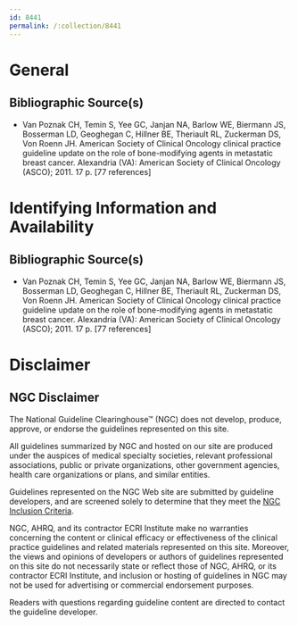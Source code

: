 ```yaml
---
id: 8441
permalink: /:collection/8441
---
```


# General

## Bibliographic Source(s)

- Van Poznak CH, Temin S, Yee GC, Janjan NA, Barlow WE, Biermann JS, Bosserman LD, Geoghegan C, Hillner BE, Theriault RL, Zuckerman DS, Von Roenn JH. American Society of Clinical Oncology clinical practice guideline update on the role of bone-modifying agents in metastatic breast cancer. Alexandria (VA): American Society of Clinical Oncology (ASCO); 2011. 17 p. [77 references]

# Identifying Information and Availability

## Bibliographic Source(s)

- Van Poznak CH, Temin S, Yee GC, Janjan NA, Barlow WE, Biermann JS, Bosserman LD, Geoghegan C, Hillner BE, Theriault RL, Zuckerman DS, Von Roenn JH. American Society of Clinical Oncology clinical practice guideline update on the role of bone-modifying agents in metastatic breast cancer. Alexandria (VA): American Society of Clinical Oncology (ASCO); 2011. 17 p. [77 references]

# Disclaimer

## NGC Disclaimer

The National Guideline Clearinghouse™ (NGC) does not develop, produce, approve, or endorse the guidelines represented on this site.

All guidelines summarized by NGC and hosted on our site are produced under the auspices of medical specialty societies, relevant professional associations, public or private organizations, other government agencies, health care organizations or plans, and similar entities.

Guidelines represented on the NGC Web site are submitted by guideline developers, and are screened solely to determine that they meet the [NGC Inclusion Criteria](/help-and-about/summaries/inclusion-criteria).

NGC, AHRQ, and its contractor ECRI Institute make no warranties concerning the content or clinical efficacy or effectiveness of the clinical practice guidelines and related materials represented on this site. Moreover, the views and opinions of developers or authors of guidelines represented on this site do not necessarily state or reflect those of NGC, AHRQ, or its contractor ECRI Institute, and inclusion or hosting of guidelines in NGC may not be used for advertising or commercial endorsement purposes.

Readers with questions regarding guideline content are directed to contact the guideline developer.

